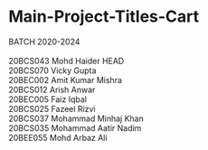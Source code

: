 # Main-Project-Titles-Cart

BATCH 2020-2024
<br/>
<br/>
20BCS043 Mohd Haider HEAD
<br/>
20BCS070 Vicky Gupta
<br/>
20BEC002 Amit Kumar Mishra
<br/>
20BCS012 Arish Anwar
<br/>
20BEC005 Faiz Iqbal
<br/>
20BCS025 Fazeel Rizvi 
<br/>
20BCS037 Mohammad  Minhaj Khan
<br/>
20BCS035 Mohammad Aatir Nadim
<br/>
20BEE055 Mohd Arbaz Ali

